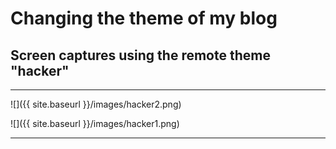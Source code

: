 # Changing the theme of my blog

## Screen captures using the remote theme "hacker"

---

![]({{ site.baseurl }}/images/hacker2.png)

![]({{ site.baseurl }}/images/hacker1.png)

---